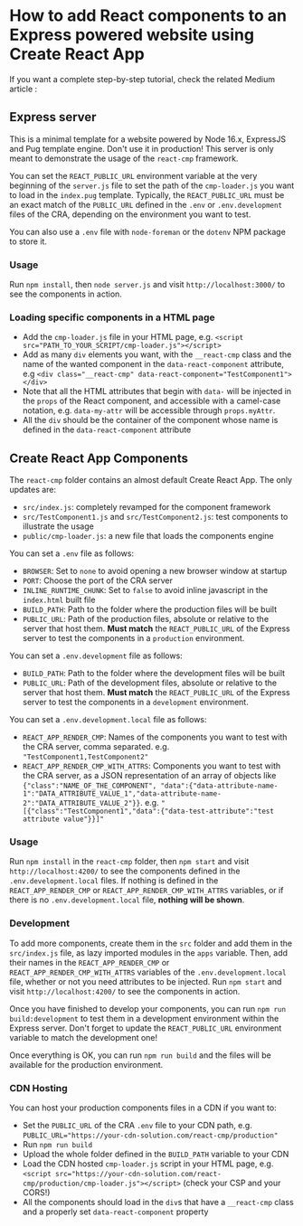 # How to add React components to an Express powered website using Create React App
If you want a complete step-by-step tutorial, check the related Medium article : 

## Express server
This is a minimal template for a website powered by Node 16.x, ExpressJS and Pug template engine. Don't use it in production!
This server is only meant to demonstrate the usage of the `react-cmp` framework.

You can set the `REACT_PUBLIC_URL` environment variable at the very beginning of the `server.js` file to set the path of the `cmp-loader.js` you want to load in the `index.pug` template. 
Typically, the `REACT_PUBLIC_URL` must be an exact match of the `PUBLIC_URL` defined in the `.env` or `.env.development` files of the CRA, depending on the environment you want to test.

You can also use a `.env` file with `node-foreman` or the `dotenv` NPM package to store it.

### Usage
Run `npm install`, then `node server.js` and visit `http://localhost:3000/` to see the components in action.

### Loading specific components in a HTML page
- Add the `cmp-loader.js` file in your HTML page, e.g. `<script src="PATH_TO_YOUR_SCRIPT/cmp-loader.js"></script>`
- Add as many `div` elements you want, with the `__react-cmp` class and the name of the wanted component in the `data-react-component` attribute, e.g `<div class="__react-cmp" data-react-component="TestComponent1"></div>`
- Note that all the HTML attributes that begin with `data-` will be injected in the `props` of the React component, and accessible with a camel-case notation, e.g. `data-my-attr` will be accessible through `props.myAttr`.
- All the `div` should be the container of the component whose name is defined in the `data-react-component` attribute

## Create React App Components
The `react-cmp` folder contains an almost default Create React App. The only updates are:
- `src/index.js`: completely revamped for the component framework
- `src/TestComponent1.js` and `src/TestComponent2.js`: test components to illustrate the usage
- `public/cmp-loader.js`: a new file that loads the components engine

You can set a `.env` file as follows:
- `BROWSER`: Set to `none` to avoid opening a new browser window at startup
- `PORT`: Choose the port of the CRA server
- `INLINE_RUNTIME_CHUNK`: Set to `false` to avoid inline javascript in the `index.html` built file
- `BUILD_PATH`: Path to the folder where the production files will be built
- `PUBLIC_URL`: Path of the production files, absolute or relative to the server that host them. **Must match** the `REACT_PUBLIC_URL` of the Express server to test the components in a `production` environment.

You can set a `.env.development` file as follows:
- `BUILD_PATH`: Path to the folder where the development files will be built
- `PUBLIC_URL`: Path of the development files, absolute or relative to the server that host them. **Must match** the `REACT_PUBLIC_URL` of the Express server to test the components in a `development` environment.

You can set a `.env.development.local` file as follows:
- `REACT_APP_RENDER_CMP`: Names of the components you want to test with the CRA server, comma separated. e.g. `"TestComponent1,TestComponent2"`
- `REACT_APP_RENDER_CMP_WITH_ATTRS`: Components you want to test with the CRA server, as a JSON representation of an array of objects like `{"class":"NAME_OF_THE_COMPONENT", "data":{"data-attribute-name-1":"DATA_ATTRIBUTE_VALUE_1","data-attribute-name-2":"DATA_ATTRIBUTE_VALUE_2"}}`. e.g. `"[{"class":"TestComponent1","data":{"data-test-attribute":"test attribute value"}}]"`

### Usage
Run `npm install` in the `react-cmp` folder, then `npm start` and visit `http://localhost:4200/` to see the components defined in the `.env.development.local` files.
If nothing is defined in the `REACT_APP_RENDER_CMP` or `REACT_APP_RENDER_CMP_WITH_ATTRS` variables, or if there is no `.env.development.local` file, **nothing will be shown**.

### Development
To add more components, create them in the `src` folder and add them in the `src/index.js` file, as lazy imported modules in the `apps` variable. 
Then, add their names in the `REACT_APP_RENDER_CMP` or `REACT_APP_RENDER_CMP_WITH_ATTRS` variables of the `.env.development.local` file, whether or not you need attributes to be injected.
Run `npm start` and visit `http://localhost:4200/` to see the components in action.

Once you have finished to develop your components, you can run `npm run build:development` to test them in a development environment within the Express server. Don't forget to update the `REACT_PUBLIC_URL` environment variable to match the development one!

Once everything is OK, you can run `npm run build` and the files will be available for the production environment.

### CDN Hosting
You can host your production components files in a CDN if you want to:
- Set the `PUBLIC_URL` of the CRA `.env` file to your CDN path, e.g. `PUBLIC_URL="https://your-cdn-solution.com/react-cmp/production"`
- Run `npm run build`
- Upload the whole folder defined in the `BUILD_PATH` variable to your CDN
- Load the CDN hosted `cmp-loader.js` script in your HTML page, e.g. `<script src="https://your-cdn-solution.com/react-cmp/production/cmp-loader.js"></script>` (check your CSP and your CORS!)
- All the components should load in the `div`s that have a `__react-cmp` class and a properly set `data-react-component` property